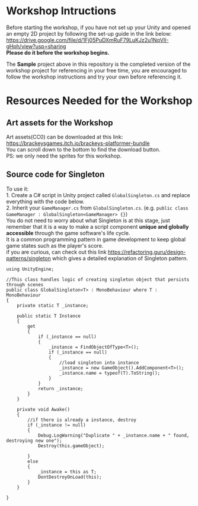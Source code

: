 # Workshop Intructions  
Before starting the workshop, if you have not set up your Unity and opened an empty 2D project by following the set-up guide in the link below:  
https://drive.google.com/file/d/1Fj05PuDXmRuF79LuKJz2u1NqVII-gHph/view?usp=sharing  
**Please do it before the workshop begins.**  

The <b>Sample</b> project above in this repository is the completed version of the workshop project for referencing in your free time, you are encouraged to follow the workshop instructions and try your own before referencing it.  

# Resources Needed for the Workshop  
## Art assets for the Workshop  
Art assets(CC0) can be downloaded at this link:  https://brackeysgames.itch.io/brackeys-platformer-bundle  
You can scroll down to the bottom to find the download button.  
PS: we only need the sprites for this workshop.  

## Source code for Singleton  
To use it:   
    1. Create a C# script in Unity project called ```GlobalSingleton.cs``` and replace everything with the code below.  
    2. Inherit your ```GameManager.cs``` from ```GlobalSingleton.cs```. (e.g. ```public class GameManager : GlobalSingleton<GameManager> {}```)   
You do not need to worry about what Singleton is at this stage, just remember that it is a way to make a script component **unique and globally accessible** through the game software's life cycle.  
It is a common programming pattern in game development to keep global game states such as the player's score.  
if you are curious, can check out this link https://refactoring.guru/design-patterns/singleton which gives a detailed explanation of Singleton pattern.  

```
using UnityEngine;

//This class handles logic of creating singleton object that persists through scenes
public class GlobalSingleton<T> : MonoBehaviour where T : MonoBehaviour
{
    private static T _instance;

    public static T Instance
    {
        get
        {
            if (_instance == null)
            {
                _instance = FindObjectOfType<T>();
                if (_instance == null)
                {
                    //load singleton into instance
                    _instance = new GameObject().AddComponent<T>();
                    _instance.name = typeof(T).ToString();
                }
            }
            return _instance;
        }
    }

    private void Awake()
    {
        //if there is already a instance, destroy
        if (_instance != null)
        {
            Debug.LogWarning("Duplicate " + _instance.name + " found, destroying new one");
            Destroy(this.gameObject);

        }
        else
        {
            _instance = this as T;
            DontDestroyOnLoad(this);
        }
    }

}
``` 
